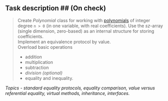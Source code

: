 ## Task description ## **(On check)**

> Create *Polynomial* class for working with [polynomials](http://www.berkeleycitycollege.edu/wp/wjeh/files/2015/01/algebra_note_polynomial.pdf) of integer degree `n > 0` (in one variable, with real coefficients). Use the *sz*-array (single dimension, zero-based) as an internal structure for storing coefficients.   
> Implement an equivalence protocol by value.   
> Overload basic operations   
>   - addition    
>   - multiplication   
>   - subtraction   
>   - *division (optional)*   
>   - equality and inequality.   

*Topics - standard equality protocols, equality comparison, value versus referential equality, virtual methods, inheritance, interfaces.*
